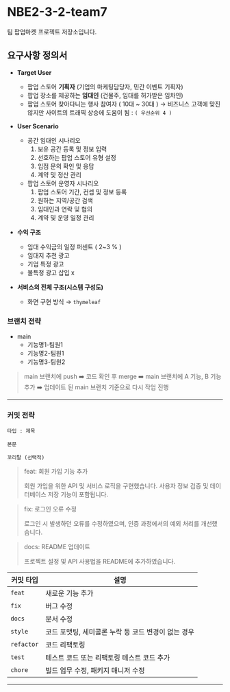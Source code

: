 # NBE2-3-2-team7
팀 팝업마켓 프로젝트 저장소입니다.
## 요구사항 정의서

- **Target User**
    - 팝업 스토어 **기획자** (기업의 마케팅담당자, 민간 이벤트 기획자)
    - 팝업 장소를 제공하는 **임대인** (건물주, 임대를 허가받은 임차인)
    - 팝업 스토어 찾아다니는 행사 참여자 ( 10대 ~ 30대 )
    → 비즈니스 고객에 맞진 않지만 사이트의 트래픽 상승에 도움이 됨 : `( 우선순위 4 )`

- **User Scenario**
    - 공간 임대인 시나리오
        1. 보유 공간 등록 및 정보 입력
        2. 선호하는 팝업 스토어 유형 설정
        3. 입점 문의 확인 및 응답
        4. 계약 및 정산 관리
    - 팝업 스토어 운영자 시나리오
        1. 팝업 스토어 기간, 컨셉 및 정보 등록
        2. 원하는 지역/공간 검색
        3. 임대인과 연락 및 협의
        4. 계약 및 운영 일정 관리

- **수익 구조**
    - 임대 수익금의 일정 퍼센트 ( 2~3 % )
    - 임대지 추천 광고
    - 기업 특정 광고
    - 불특정 광고 삽입 x

- **서비스의 전체 구조(시스템 구성도)**
    - 화면 구현 방식 → `thymeleaf`
### 브랜치 전략

- main
    - 기능명1-팀원1
    - 기능명2-팀원1
    - 기능명3-팀원2
    
> main 브랜치에 push ➡️ 코드 확인 후 merge ➡️ main 브랜치에 A 기능, B 기능 추가 ➡️ 업데이트 된 main 브랜치 기준으로 다시 작업 진행

---
### 커밋 전략

```
타입 : 제목

본문

꼬리말 (선택적)
```

> feat: 회원 가입 기능 추가
> 
> 회원 가입을 위한 API 및 서비스 로직을 구현했습니다. 사용자 정보 검증 및 데이터베이스 저장 기능이 포함됩니다.

> fix: 로그인 오류 수정
> 
> 로그인 시 발생하던 오류를 수정하였으며, 인증 과정에서의 예외 처리를 개선했습니다.
 
> docs: README 업데이트
> 
> 프로젝트 설정 및 API 사용법을 README에 추가하였습니다.

| 커밋 타입  | 설명                                   |
|------------|----------------------------------------|
| `feat`     | 새로운 기능 추가                       |
| `fix`      | 버그 수정                              |
| `docs`     | 문서 수정                              |
| `style`    | 코드 포맷팅, 세미콜론 누락 등 코드 변경이 없는 경우 |
| `refactor` | 코드 리팩토링                          |
| `test`     | 테스트 코드 또는 리팩토링 테스트 코드 추가 |
| `chore`    | 빌드 업무 수정, 패키지 매니저 수정      |

---
